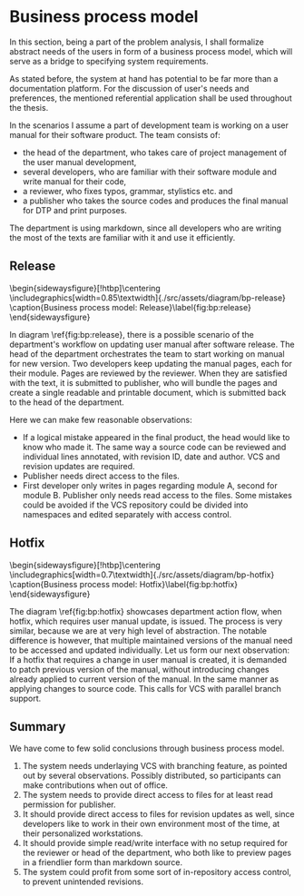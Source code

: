 # Business process model

In this section, being a part of the problem analysis, I shall formalize abstract needs of the users in form of a business process model, which will serve as a bridge to specifying system requirements.

As stated before, the system at hand has potential to be far more than a documentation platform.
For the discussion of user's needs and preferences, the mentioned referential application shall be used throughout the thesis.

In the scenarios I assume a part of development team is working on a user manual for their software product.
The team consists of:

* the head of the department, who takes care of project management of the user manual development,
* several developers, who are familiar with their software module and write manual for their code,
* a reviewer, who fixes typos, grammar, stylistics etc. and
* a publisher who takes the source codes and produces the final manual for DTP and print purposes.

The department is using markdown, since all developers who are writing the most of the texts are familiar with it and use it efficiently.

## Release

\begin{sidewaysfigure}[!htbp]\centering
	\includegraphics[width=0.85\textwidth]{./src/assets/diagram/bp-release}
	\caption{Business process model: Release}\label{fig:bp:release}
\end{sidewaysfigure}

In diagram \ref{fig:bp:release}, there is a possible scenario of the department's workflow on updating user manual after software release.
The head of the department orchestrates the team to start working on manual for new version.
Two developers keep updating the manual pages, each for their module.
Pages are reviewed by the reviewer.
When they are satisfied with the text, it is submitted to publisher, who will bundle the pages and create a single readable and printable document, which is submitted back to the head of the department.

Here we can make few reasonable observations:

* If a logical mistake appeared in the final product, the head would like to know who made it.
The same way a source code can be reviewed and individual lines annotated, with revision ID, date and author.
VCS and revision updates are required.
* Publisher needs direct access to the files.
* First developer only writes in pages regarding module A, second for module B. Publisher only needs read access to the files. Some mistakes could be avoided if the VCS repository could be divided into namespaces and edited separately with access control.

## Hotfix

\begin{sidewaysfigure}[!htbp]\centering
	\includegraphics[width=0.7\textwidth]{./src/assets/diagram/bp-hotfix}
	\caption{Business process model: Hotfix}\label{fig:bp:hotfix}
\end{sidewaysfigure}

The diagram \ref{fig:bp:hotfix} showcases department action flow, when hotfix, which requires user manual update, is issued.
The process is very similar, because we are at very high level of abstraction.
The notable difference is however, that multiple maintained versions of the manual need to be accessed and updated individually. Let us form our next observation:
If a hotfix that requires a change in user manual is created, it is demanded to patch previous version of the manual, without introducing changes already applied to current version of the manual.
In the same manner as applying changes to source code. This calls for VCS with parallel branch support.

## Summary

We have come to few solid conclusions through business process model.

1. The system needs underlaying VCS with branching feature, as pointed out by several observations. Possibly distributed, so participants can make contributions when out of office.
2. The system needs to provide direct access to files for at least read permission for publisher.
3. It should provide direct access to files for revision updates as well, since developers like to work in their own environment most of the time, at their personalized workstations.
4. It should provide simple read/write interface with no setup required for the reviewer or head of the department, who both like to preview pages in a friendlier form than markdown source.
5. The system could profit from some sort of in-repository access control, to prevent unintended revisions.
